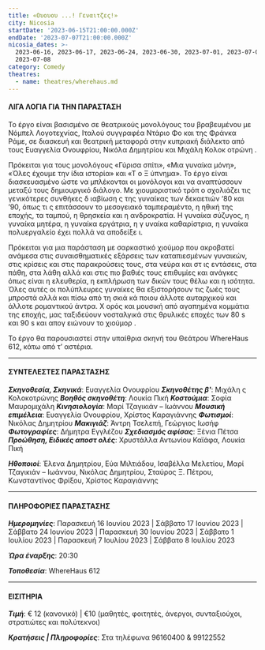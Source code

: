 ```yaml
---
title: «Ουουου ...! Γεναιτζες!»
city: Nicosia
startDate: '2023-06-15T21:00:00.000Z'
endDate: '2023-07-07T21:00:00.000Z'
nicosia_dates: >-
  2023-06-16, 2023-06-17, 2023-06-24, 2023-06-30, 2023-07-01, 2023-07-07,
  2023-07-08
category: Comedy
theatres:
  - name: theatres/wherehaus.md
---
```


#### ΛΙΓΑ ΛΟΓΙΑ ΓΙΑ ΤΗΝ ΠΑΡΑΣΤΑΣΗ

Το έργο είναι βασισμένο σε θεατρικούς μονολόγους του βραβευμένου με Νόμπελ Λογοτεχνίας, Ιταλού
συγγραφέα Ντάριο Φο και της Φράνκα Ράμε, σε διασκευή και θεατρική μεταφορά στην κυπριακή διάλεκτο
από τους Ευαγγελία Ονουφρίου,	Νικόλα Δημητρίου	και Μιχάλη Κολοκ	οτρώνη .

Πρόκειται για τους μονολόγους «Γύρισα σπίτι», «Μια γυναίκα μόνη», «Όλες έχουμε την ίδια ιστορία» και «Τ	ο
Ξ ύπνημα». Το έργο είναι διασκευασμένο ώστε να μπλέκονται οι μονόλογοι και να αναπτύσσουν μεταξύ τους
δημιουργικό διάλογο. Με χιουμοριστικό τρόπ	ο σχολιάζει τις γενικότερες συνθήκες δ	ιαβίωση ς της γυναίκας των δεκαετιών ‘80 και ’90, όπως τι	ς επιτάσσουν το μεσογειακό ταμπεραμέντο,	η ηθική της εποχής, τα ταμπού, η
θρησκεία και η ανδροκρατία. Η γυναίκα σύζυγος, η γυναίκα μητέρα, η γυναίκα εργάτρια, η γ	υναίκα καθαρίστρια, η γυναίκα πολυεργαλείο έχει πολλά να αποδείξε	ι.

Πρόκειται για μια παράσταση με σαρκαστικό χιούμορ που ακροβατεί ανάμεσα στις συναισθηματικές εξάρσεις
των καταπιεσμένων γυναικών, στις κρίσεις και στις παρακρούσεις τους, στα νεύρα και στ	ις εντάσεις, στα πάθη,
στα λάθη αλλά και στις πιο βαθιές τους επιθυμίες και ανάγκες όπως είναι η ελευθερία, η εκπλήρωση των δικών
τους θέλω και η ισότητα. Όλες αυτές οι πολύπλευρες γυναίκες θα εξιστορήσουν τις ζωές τους μπροστά αλλά και
πίσω από τη σκιά κά	ποιου άλλοτε αυταρχικού και άλλοτε ρομαντικού άντρα. Χ	ορός και μουσική	από αγαπημένα κομμάτια της εποχής,	μας ταξιδεύουν νοσταλγικά στις θρυλικές εποχές των 80	s και 90 s και απογ ειώνουν το χιούμορ .

Το έργο θα παρουσιαστεί	στην υπαίθρια σκηνή του Θεάτρου	WhereHaus	612, κάτω από τ’ αστέρια.

***

#### ΣΥΝΤΕΛΕΣΤΕΣ ΠΑΡΑΣΤΑΣΗΣ

***Σκηνοθεσία, Σκηνικά***: Ευαγγελία Ονουφρίου
***Σκηνοθέτης β'***: Μιχάλη	ς Κολοκοτρώνης
***Βοηθός σκηνοθέτη***: Λουκία Πική
***Κοστούμια***: Σοφία Μαυρομιχάλη
***Κινησιολογία***: Μαρί	Τζαγικιάν	– Ιωάννου
***Μουσική επιμέλεια***:	Ευαγγελία Ονουφρίου, Χρίστος Καραγιάννης
***Φωτισμοί***: Νικόλας Δημητρίου
***Μακιγιάζ***: Άντρη Τσελεπή, Γεώργιος Ιωσήφ
***Φωτογραφίες***: Δήμητρα	Εγγλέζου
***Σχεδιασμός αφίσας***: Ξένια Πέτσα
***Προώθηση, Ειδικές αποστ	ολές***: Χρυστάλλα Αντωνίου	Καϊάφα,
Λουκία Πική

***Ηθοποιοί***: Έλενα Δημητρίου, Εύα Μιλτιάδου, Ισαβέλλα Μελετίου, Μαρί Τζαγικιάν	– Ιωάννου, Νικόλας Δημητρίου, Σταύρος Ξ. Πέτρου, Κωνσταντίνος Φρίξου, Χρίστος Καραγιάννης

***

#### ΠΛΗΡΟΦΟΡΙΕΣ ΠΑΡΑΣΤΑΣΗΣ

***Ημερομηνίες***: Παρασκευή 16 Ιουνίου 2023 | Σάββατο 17 Ιουνίου 2023 | Σάββατο 24 Ιουνίου 2023 | Παρασκευή 30 Ιουνίου 2023 | Σάββατο 1 Ιουλίου 2023 | Παρασκευή 7 Ιουλίου 2023 | Σάββατο 8 Ιουλίου 2023

***Ώρα έναρξης***: 20:30

***Τοποθεσία***: WhereHaus	612

***

#### ΕΙΣΙΤΗΡΙΑ

***Τιμή***: € 12 (κανονικό) | €10 (μαθητές, φοιτητές, άνεργοι, συνταξιούχοι, στρατιώτες και πολύτεκνοι)

***Κρατήσεις | Πληροφορίες***: Στα τηλέφωνα 96160400 & 99122552
